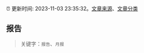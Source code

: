 :alarm_clock: 更新时间: 2023-11-03 23:35:32。[文章来源](/README.md)、[文章分类](/TAGS.md)

## 报告


> 关键字：`报告`、`月报`



